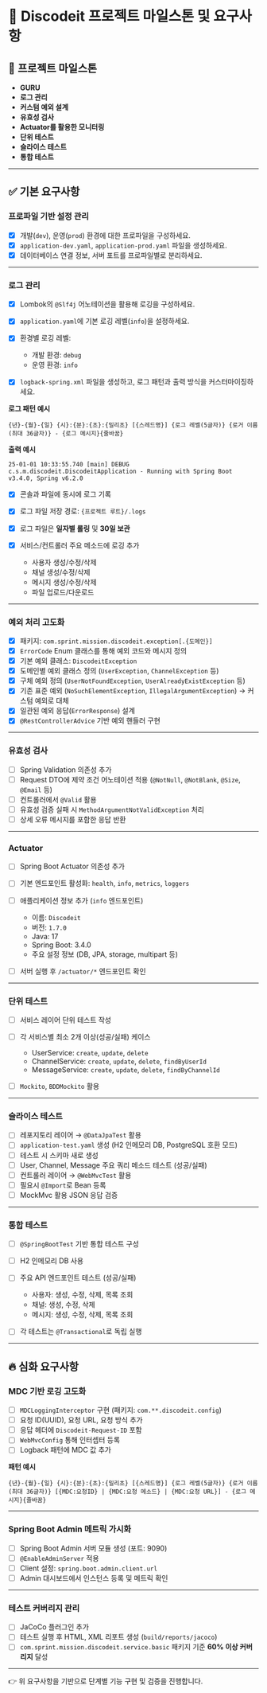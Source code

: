 # 📌 Discodeit 프로젝트 마일스톤 및 요구사항

## 🚀 프로젝트 마일스톤

* **GURU**
* **로그 관리**
* **커스텀 예외 설계**
* **유효성 검사**
* **Actuator를 활용한 모니터링**
* **단위 테스트**
* **슬라이스 테스트**
* **통합 테스트**

---

## ✅ 기본 요구사항

### 프로파일 기반 설정 관리

* [x] 개발(`dev`), 운영(`prod`) 환경에 대한 프로파일을 구성하세요.
* [x] `application-dev.yaml`, `application-prod.yaml` 파일을 생성하세요.
* [x] 데이터베이스 연결 정보, 서버 포트를 프로파일별로 분리하세요.

---

### 로그 관리

* [x] Lombok의 `@Slf4j` 어노테이션을 활용해 로깅을 구성하세요.
* [x] `application.yaml`에 기본 로깅 레벨(`info`)을 설정하세요.
* [x] 환경별 로깅 레벨:

    * 개발 환경: `debug`
    * 운영 환경: `info`
* [x] `logback-spring.xml` 파일을 생성하고, 로그 패턴과 출력 방식을 커스터마이징하세요.

**로그 패턴 예시**

```
{년}-{월}-{일} {시}:{분}:{초}:{밀리초} [{스레드명}] {로그 레벨(5글자)} {로거 이름(최대 36글자)} - {로그 메시지}{줄바꿈}
```

**출력 예시**

```
25-01-01 10:33:55.740 [main] DEBUG c.s.m.discodeit.DiscodeitApplication - Running with Spring Boot v3.4.0, Spring v6.2.0
```

* [x] 콘솔과 파일에 동시에 로그 기록
* [x] 로그 파일 저장 경로: `{프로젝트 루트}/.logs`
* [x] 로그 파일은 **일자별 롤링** 및 **30일 보관**
* [x] 서비스/컨트롤러 주요 메소드에 로깅 추가

    * 사용자 생성/수정/삭제
    * 채널 생성/수정/삭제
    * 메시지 생성/수정/삭제
    * 파일 업로드/다운로드

---

### 예외 처리 고도화

* [x] 패키지: `com.sprint.mission.discodeit.exception[.{도메인}]`
* [x] `ErrorCode` Enum 클래스를 통해 예외 코드와 메시지 정의
* [x] 기본 예외 클래스: `DiscodeitException`
* [x] 도메인별 예외 클래스 정의 (`UserException`, `ChannelException` 등)
* [x] 구체 예외 정의 (`UserNotFoundException`, `UserAlreadyExistException` 등)
* [x] 기존 표준 예외 (`NoSuchElementException`, `IllegalArgumentException`) → 커스텀 예외로 대체
* [x] 일관된 예외 응답(`ErrorResponse`) 설계
* [x] `@RestControllerAdvice` 기반 예외 핸들러 구현

---

### 유효성 검사

* [ ] Spring Validation 의존성 추가
* [ ] Request DTO에 제약 조건 어노테이션 적용 (`@NotNull`, `@NotBlank`, `@Size`, `@Email` 등)
* [ ] 컨트롤러에서 `@Valid` 활용
* [ ] 유효성 검증 실패 시 `MethodArgumentNotValidException` 처리
* [ ] 상세 오류 메시지를 포함한 응답 반환

---

### Actuator

* [ ] Spring Boot Actuator 의존성 추가
* [ ] 기본 엔드포인트 활성화: `health`, `info`, `metrics`, `loggers`
* [ ] 애플리케이션 정보 추가 (`info` 엔드포인트)

    * 이름: `Discodeit`
    * 버전: `1.7.0`
    * Java: 17
    * Spring Boot: 3.4.0
    * 주요 설정 정보 (DB, JPA, storage, multipart 등)
* [ ] 서버 실행 후 `/actuator/*` 엔드포인트 확인

---

### 단위 테스트

* [ ] 서비스 레이어 단위 테스트 작성
* [ ] 각 서비스별 최소 2개 이상(성공/실패) 케이스

    * UserService: `create`, `update`, `delete`
    * ChannelService: `create`, `update`, `delete`, `findByUserId`
    * MessageService: `create`, `update`, `delete`, `findByChannelId`
* [ ] `Mockito`, `BDDMockito` 활용

---

### 슬라이스 테스트

* [ ] 레포지토리 레이어 → `@DataJpaTest` 활용
* [ ] `application-test.yaml` 생성 (H2 인메모리 DB, PostgreSQL 호환 모드)
* [ ] 테스트 시 스키마 새로 생성
* [ ] User, Channel, Message 주요 쿼리 메소드 테스트 (성공/실패)
* [ ] 컨트롤러 레이어 → `@WebMvcTest` 활용
* [ ] 필요시 `@Import`로 Bean 등록
* [ ] MockMvc 활용 JSON 응답 검증

---

### 통합 테스트

* [ ] `@SpringBootTest` 기반 통합 테스트 구성
* [ ] H2 인메모리 DB 사용
* [ ] 주요 API 엔드포인트 테스트 (성공/실패)

    * 사용자: 생성, 수정, 삭제, 목록 조회
    * 채널: 생성, 수정, 삭제
    * 메시지: 생성, 수정, 삭제, 목록 조회
* [ ] 각 테스트는 `@Transactional`로 독립 실행

---

## 🔥 심화 요구사항

### MDC 기반 로깅 고도화

* [ ] `MDCLoggingInterceptor` 구현 (패키지: `com.**.discodeit.config`)
* [ ] 요청 ID(UUID), 요청 URL, 요청 방식 추가
* [ ] 응답 헤더에 `Discodeit-Request-ID` 포함
* [ ] `WebMvcConfig` 통해 인터셉터 등록
* [ ] Logback 패턴에 MDC 값 추가

**패턴 예시**

```
{년}-{월}-{일} {시}:{분}:{초}:{밀리초} [{스레드명}] {로그 레벨(5글자)} {로거 이름(최대 36글자)} [{MDC:요청ID} | {MDC:요청 메소드} | {MDC:요청 URL}] - {로그 메시지}{줄바꿈}
```

---

### Spring Boot Admin 메트릭 가시화

* [ ] Spring Boot Admin 서버 모듈 생성 (포트: 9090)
* [ ] `@EnableAdminServer` 적용
* [ ] Client 설정: `spring.boot.admin.client.url`
* [ ] Admin 대시보드에서 인스턴스 등록 및 메트릭 확인

---

### 테스트 커버리지 관리

* [ ] JaCoCo 플러그인 추가
* [ ] 테스트 실행 후 HTML, XML 리포트 생성 (`build/reports/jacoco`)
* [ ] `com.sprint.mission.discodeit.service.basic` 패키지 기준 **60% 이상 커버리지** 달성

---

👉 위 요구사항을 기반으로 단계별 기능 구현 및 검증을 진행합니다.